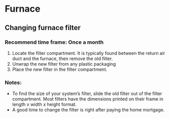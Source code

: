 # Furnace

## Changing furnace filter

### Recommend time frame: Once a month

1. Locate the filter compartment. It is typically found between the return air duct and the furnace, then remove the old filter.
2. Unwrap the new filter from any plastic packaging
3. Place the new filter in the filter compartment.

### Notes: 
* To find the size of your system’s filter, slide the old filter out of the filter compartment. Most filters have the dimensions printed on their frame in length x width x height format.
* A good time to change the filter is right after paying the home mortgage.

